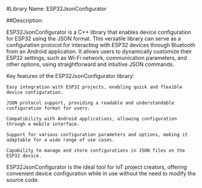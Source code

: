 #Library Name: ESP32JsonConfigurator

##Description:

ESP32JsonConfigurator is a C++ library that enables device configuration for ESP32 using the JSON format. This versatile library can serve as a configuration protocol for interacting with ESP32 devices through Bluetooth from an Android application. It allows users to dynamically customize their ESP32 settings, such as Wi-Fi network, communication parameters, and other options, using straightforward and intuitive JSON commands.

Key features of the ESP32JsonConfigurator library:

    Easy integration with ESP32 projects, enabling quick and flexible device configuration.

    JSON protocol support, providing a readable and understandable configuration format for users.

    Compatibility with Android applications, allowing configuration through a mobile interface.

    Support for various configuration parameters and options, making it adaptable for a wide range of use cases.

    Capability to manage and store configurations in JSON files on the ESP32 device.

ESP32JsonConfigurator is the ideal tool for IoT project creators, offering convenient device configuration while in use without the need to modify the source code.
